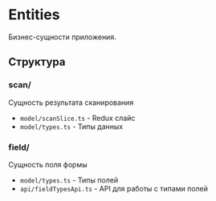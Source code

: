 # Entities

Бизнес-сущности приложения.

## Структура

### scan/
Сущность результата сканирования
- `model/scanSlice.ts` - Redux слайс
- `model/types.ts` - Типы данных

### field/
Сущность поля формы
- `model/types.ts` - Типы полей
- `api/fieldTypesApi.ts` - API для работы с типами полей 